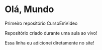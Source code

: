 # Olá, Mundo
 Primeiro repositório CursoEmVideo

 Repositório criado durante uma aula ao vivo!

Essa linha eu adicionei diretamente no site!

